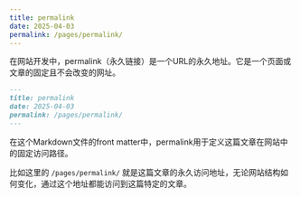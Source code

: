 ```yaml
---
title: permalink
date: 2025-04-03
permalink: /pages/permalink/
---
```


在网站开发中，permalink（永久链接）是一个URL的永久地址。它是一个页面或文章的固定且不会改变的网址。

```markdown
---
title: permalink
date: 2025-04-03
permalink: /pages/permalink/
---
```

在这个Markdown文件的front matter中，permalink用于定义这篇文章在网站中的固定访问路径。

比如这里的 `/pages/permalink/` 就是这篇文章的永久访问地址，无论网站结构如何变化，通过这个地址都能访问到这篇特定的文章。